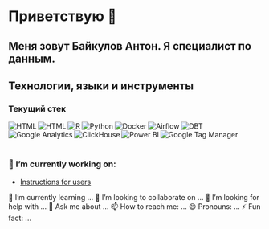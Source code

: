 # Приветствую 👋
## Меня зовут Байкулов Антон. Я специалист по данным.

## Технологии, языки и инструменты

### Текущий стек
<img align="left" alt="HTML" title="HTML" src="https://img.shields.io/badge/HTML-151719?style=plastic&logo=html5" />
<img align="left" alt="HTML" title="HTML" src="https://img.shields.io/badge/CSS-151719?style=plastic&logo=css3" />
<img align="left" alt="R" title="R" src="https://img.shields.io/badge/R-151719?style=plastic&logo=R" />
<img align="left" alt="Python" title="Python" src="https://img.shields.io/badge/Python-151719?style=plastic&logo=python" />
<img align="left" alt="Docker" title="Docker" src="https://img.shields.io/badge/Docker-151719?style=plastic&logo=docker" />
<img align="left" alt="Airflow" title="Airflow" src="https://img.shields.io/badge/Airflow-151719?style=plastic&logo=Apache Airflow" />
<img align="left" alt="DBT" title="DBT" src="https://img.shields.io/badge/dbt-151719?style=plastic&logo=dbt" />
<img align="left" alt="Google Analytics" title="Google Analytics" src="https://img.shields.io/badge/Google_Analytics-151719?style=plastic&logo=GoogleAnalytics" />
<img align="left" alt="ClickHouse" title="ClickHouse" src="https://img.shields.io/badge/ClickHouse-151719?style=plastic&logo=ClickHouse" />
<img align="left" alt="Power BI" title="Power BI" src="https://img.shields.io/badge/Power_BI-151719?style=plastic&logo=PowerBI
" />
<img align="left" alt="Google Tag Manager" title="Google Tag Manager" src="https://img.shields.io/badge/Google_Tag_Manager-151719?style=plastic&logo=GoogleTagManager
" />

<br/>
<br/>
<br/>

### 🔭 I’m currently working on:
- [Instructions for users](https://github.com/baikulov/instructions/blob/master/Readme.md)

🌱 I’m currently learning ...
👯 I’m looking to collaborate on ...
🤔 I’m looking for help with ...
💬 Ask me about ...
📫 How to reach me: ...
😄 Pronouns: ...
⚡ Fun fact: ...

